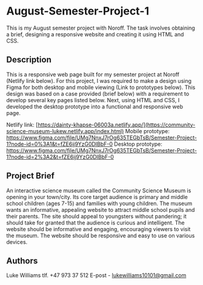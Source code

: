 # August-Semester-Project-1

This is my August semester project with Noroff. The task involves obtaining a brief, designing a responsive website and creating it using HTML and CSS.

## Description

This is a responsive web page built for my semester project at Noroff (Netlify link below). For this project, I was required to make a design using Figma for both desktop and mobile viewing (Link to prototypes below). This design was based on a case provided (brief below) with a requirement to develop several key pages listed below. Next, using HTML and CSS, I developed the desktop prototype into a functional and responsive web page.

Netlify link: [https://dainty-khapse-06003a.netlify.app/](https://community-science-museum-lukew.netlify.app/index.html)
Mobile prototype: https://www.figma.com/file/UMg7NnxJ7rOg635TEGbTsB/Semester-Project-1?node-id=0%3A1&t=fZE6ij9YzG0DIBbF-0
Desktop prototype: https://www.figma.com/file/UMg7NnxJ7rOg635TEGbTsB/Semester-Project-1?node-id=2%3A2&t=fZE6ij9YzG0DIBbF-0

## Project Brief

An interactive science museum called the Community Science Museum is opening in your town/city. Its core target audience is primary and middle school children (ages 7-15) and families with young children. The museum wants an informative, appealing website to attract middle school pupils and their parents. The site should appeal to youngsters without pandering; it should take for granted that the audience is curious and intelligent. The website should be informative and engaging, encouraging viewers to visit the museum. The website should be responsive and easy to use on various devices.

## Authors

Luke Williams
tlf. +47 973 37 512
E-post - lukewilliams10101@gmail.com
